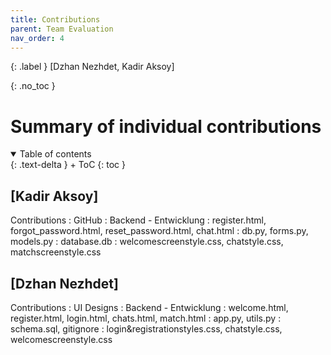 ```yaml
---
title: Contributions
parent: Team Evaluation
nav_order: 4
---
```


{: .label }
[Dzhan Nezhdet, Kadir Aksoy]

{: .no_toc }
# Summary of individual contributions

<details open markdown="block">
{: .text-delta }
<summary>Table of contents</summary>
+ ToC
{: toc }
</details>

## [Kadir Aksoy]

Contributions
: GitHub
: Backend - Entwicklung
: register.html, forgot_password.html, reset_password.html, chat.html
: db.py, forms.py, models.py
: database.db
: welcomescreenstyle.css, chatstyle.css, matchscreenstyle.css

## [Dzhan Nezhdet]

Contributions
: UI Designs
: Backend - Entwicklung
: welcome.html, register.html, login.html, chats.html, match.html
: app.py, utils.py
: schema.sql, gitignore
: login&registrationstyles.css, chatstyle.css, welcomescreenstyle.css